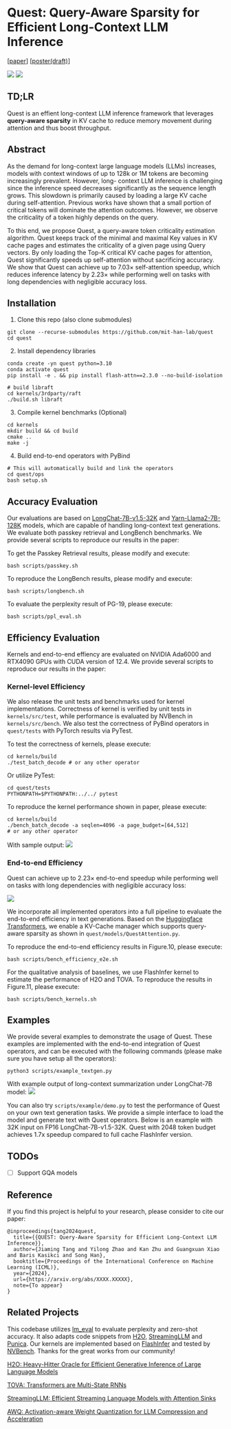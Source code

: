 # Quest: Query-Aware Sparsity for Efficient Long-Context LLM Inference

[[paper](./assets/quest_paper.pdf)] [[poster(draft)](./assets/quest_poster.pdf)]

![](./assets/figures/fig-teaser.png)
![](./assets/figures/demo.gif)


## TD;LR
Quest is an effient long-context LLM inference framework that leverages **query-aware sparsity** in KV cache to reduce memory movement during attention and thus boost throughput. 

## Abstract
As the demand for long-context large language models (LLMs) increases, models with context windows of up to 128k or 1M tokens are becoming increasingly prevalent. However, long-
context LLM inference is challenging since the inference speed decreases significantly as the sequence length grows. This slowdown is primarily caused by loading a large KV cache during self-attention. Previous works have shown that a small portion of critical tokens will dominate the attention outcomes. However, we observe the criticality of a token highly depends on the query. 

To this end, we propose Quest, a query-aware token criticality estimation algorithm. Quest keeps track of the minimal and maximal Key values in KV cache pages and estimates the criticality of a given page using Query vectors. By only loading the Top-K critical KV cache pages for attention, Quest significantly speeds up self-attention without sacrificing accuracy. We show that Quest can achieve up to 7.03× self-attention speedup, which reduces inference latency by 2.23× while performing well on tasks with long dependencies with negligible accuracy loss.

## Installation
1. Clone this repo (also clone submodules)
```
git clone --recurse-submodules https://github.com/mit-han-lab/quest
cd quest
```
2. Install dependency libraries
```
conda create -yn quest python=3.10
conda activate quest
pip install -e . && pip install flash-attn==2.3.0 --no-build-isolation

# build libraft
cd kernels/3rdparty/raft
./build.sh libraft
```
3. Compile kernel benchmarks (Optional)
```
cd kernels
mkdir build && cd build
cmake ..
make -j
```
4. Build end-to-end operators with PyBind
```
# This will automatically build and link the operators
cd quest/ops
bash setup.sh
```
## Accuracy Evaluation
Our evaluations are based on [LongChat-7B-v1.5-32K](https://huggingface.co/lmsys/longchat-7b-v1.5-32k?clone=true) and [Yarn-Llama2-7B-128K](https://huggingface.co/NousResearch/Yarn-Llama-2-7b-128k) models, which are capable of handling long-context text generations. We evaluate both passkey retrieval and LongBench benchmarks. We provide several scripts to reproduce our results in the paper:

To get the Passkey Retrieval results, please modify and execute:
```
bash scripts/passkey.sh
```

To reproduce the LongBench results, please modify and execute:
```
bash scripts/longbench.sh
```

To evaluate the perplexity result of PG-19, please execute:
```
bash scripts/ppl_eval.sh
```

## Efficiency Evaluation
Kernels and end-to-end effiency are evaluated on NVIDIA Ada6000 and RTX4090 GPUs with CUDA version of 12.4. We provide several scripts to reproduce our results in the paper:

### Kernel-level Efficiency
We also release the unit tests and benchmarks used for kernel implementations. Correctness of kernel is verified by unit tests in `kernels/src/test`, while performance is evaluated by NVBench in `kernels/src/bench`. We also test the correctness of PyBind operators in `quest/tests` with PyTorch results via PyTest.

To test the correctness of kernels, please execute:
```
cd kernels/build
./test_batch_decode # or any other operator
```
Or utilize PyTest:
```
cd quest/tests
PYTHONPATH=$PYTHONPATH:../../ pytest
```
To reproduce the kernel performance shown in paper, please execute:
```
cd kernels/build
./bench_batch_decode -a seqlen=4096 -a page_budget=[64,512]
# or any other operator
```
With sample output:
![](./assets/figures/fig-kernel-bench.png)

### End-to-end Efficiency

Quest can achieve up to 2.23× end-to-end speedup while performing well on tasks with long dependencies with negligible accuracy loss:

![](./assets/figures/fig_e2e.png)

We incorporate all implemented operators into a full pipeline to evaluate the end-to-end efficiency in text generations. Based on the [Huggingface Transformers](https://github.com/huggingface/transformers/blob/main/src/transformers/models/llama/modeling_llama.py), we enable a KV-Cache manager which supports query-aware sparsity as shown in `quest/models/QuestAttention.py`.

To reproduce the end-to-end efficiency results in Figure.10, please execute:
```
bash scripts/bench_efficiency_e2e.sh
```

For the qualitative analysis of baselines, we use FlashInfer kernel to estimate the performance of H2O and TOVA. To reproduce the results in Figure.11, please execute:
```
bash scripts/bench_kernels.sh
```

## Examples
We provide several examples to demonstrate the usage of Quest. These examples are implemented with the end-to-end integration of Quest operators, and can be executed with the following commands (please make sure you have setup all the operators):
```
python3 scripts/example_textgen.py
```
With example output of long-context summarization under LongChat-7B model:
![](./assets/figures/fig-example.png)

You can also try `scripts/example/demo.py` to test the performance of Quest on your own text generation tasks. We provide a simple interface to load the model and generate text with Quest operators. Below is an example with 32K input on FP16 LongChat-7B-v1.5-32K. Quest with 2048 token budget achieves 1.7x speedup compared to full cache FlashInfer version.

## TODOs

- [ ] Support GQA models

## Reference
If you find this project is helpful to your research, please consider to cite our paper:
```
@inproceedings{tang2024quest,
  title={{QUEST: Query-Aware Sparsity for Efficient Long-Context LLM Inference}},
  author={Jiaming Tang and Yilong Zhao and Kan Zhu and Guangxuan Xiao and Baris Kasikci and Song Han},
  booktitle={Proceedings of the International Conference on Machine Learning (ICML)},
  year={2024},
  url={https://arxiv.org/abs/XXXX.XXXXX},
  note={To appear}
}
```

## Related Projects

This codebase utilizes [lm_eval](https://github.com/EleutherAI/lm-evaluation-harness.git) to evaluate perplexity and zero-shot accuracy. It also adapts code snippets from [H2O](https://github.com/FMInference/H2O), [StreamingLLM](https://github.com/mit-han-lab/streaming-llm) and [Punica](https://github.com/punica-ai/punica). Our kernels are implemented based on [FlashInfer](https://github.com/flashinfer-ai/flashinfer) and tested by [NVBench](https://github.com/NVIDIA/nvbench/tree/main). Thanks for the great works from our community!


[H2O: Heavy-Hitter Oracle for Efficient Generative Inference of Large Language Models](https://github.com/FMInference/H2O)

[TOVA: Transformers are Multi-State RNNs](https://github.com/schwartz-lab-NLP/TOVA)

[StreamingLLM: Efficient Streaming Language Models with Attention Sinks](https://github.com/mit-han-lab/streaming-llm)

[AWQ: Activation-aware Weight Quantization for LLM Compression and Acceleration](https://github.com/mit-han-lab/llm-awq/)